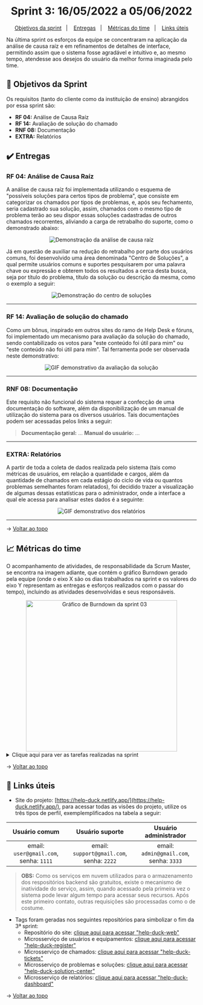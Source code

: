 <span id="topo">

<h1 align="center">Sprint 3: 16/05/2022 a 05/06/2022</h1>

<p align="center">
    <a href="#objetivos">Objetivos da sprint</a> &nbsp |&nbsp &nbsp
    <a href="#entregas">Entregas</a> &nbsp |&nbsp &nbsp
    <a href="#metricas">Métricas do time</a> &nbsp |&nbsp &nbsp
    <a href="#links">Links úteis</a>
</p>

Na última sprint os esforços da equipe se concentraram na aplicação da análise de causa raíz e em refinamentos de detalhes de interface, permitindo assim que o sistema fosse agradável e intuitivo e, ao mesmo tempo, atendesse aos desejos do usuário da melhor forma imaginada pelo time.

<span id="objetivos">
    
## :dart: Objetivos da Sprint
Os requisitos (tanto do cliente como da instituição de ensino) abrangidos por essa sprint são:
- **RF 04:** Análise de Causa Raíz
- **RF 14:** Avaliação de solução do chamado
- **RNF 08:** Documentação
- **EXTRA:** Relatórios

<span id="entregas">
        
## :heavy_check_mark: Entregas

### RF 04: Análise de Causa Raíz

A análise de causa raíz foi implementada utilizando o esquema de "possíveis soluções para certos tipos de problema", que consiste em categorizar os chamados por tipos de problemas, e, após seu fechamento, seria cadastrado sua solução, assim, chamados com o mesmo tipo de problema terão ao seu dispor essas soluções cadastradas de outros chamados recorrentes, aliviando a carga de retrabalho do suporte, como o demonstrado abaixo:

<div align="center">
    <img src="https://user-images.githubusercontent.com/69374340/172081029-eb1b07d3-0329-4dd2-9555-47cef3927551.gif" alt="Demonstração da análise de causa raíz">
</div>

Já em questão de auxiliar na redução do retrabalho por parte dos usuários comuns, foi desenvolvido uma área denominada "Centro de Soluções", a qual permite usuários comuns e suportes pesquisarem por uma palavra chave ou expressão e obterem todos os resultados a cerca desta busca, seja por título do problema, título da solução ou descrição da mesma, como o exemplo a seguir:

<div align="center">
    <img src="https://user-images.githubusercontent.com/69374340/172081062-07d3481e-3134-4be0-9d8e-48ba198ecbad.gif" alt="Demonstração do centro de soluções">
</div>

---

### RF 14: Avaliação de solução do chamado

Como um bônus, inspirado em outros sites do ramo de Help Desk e fóruns, foi implementado um mecanismo para avaliação da solução do chamado, sendo contabilizado os votos para "este conteúdo foi útil para mim" ou "este conteúdo não foi útil para mim". Tal ferramenta pode ser observada neste demonstrativo:

<div align="center">
    <img src="https://user-images.githubusercontent.com/69374340/172081087-91ce72f9-2d2b-4efb-90dc-54f593919b9c.gif" alt="GIF demonstrativo da avaliação da solução">
</div>

---

### RNF 08: Documentação

Este requisito não funcional do sistema requer a confecção de uma documentação do software, além da disponibilização de um manual de utilização do sistema para os diversos usuários. Tais documentações podem ser acessadas pelos links a seguir:

> **Documentação geral:** ...
> **Manual do usuário:** ...

---

### EXTRA: Relatórios

A partir de toda a coleta de dados realizada pelo sistema (tais como métricas de usuários, em relação a quantidade e cargos, além da quantidade de chamados em cada estágio do ciclo de vida ou quantos problemas semelhantes foram relatados), foi decidido trazer a visualização de algumas dessas estatísticas para o administrador, onde a interface a qual ele acessa para analisar estes dados é a seguinte:

<div align="center">
    <img src="https://user-images.githubusercontent.com/69374340/172081104-b82f1a58-d0c8-4722-bee6-ea59430f88d3.gif" alt="GIF demonstrativo dos relatórios">
</div>

---

→ [Voltar ao topo](#topo)

<span id="metricas">

## :chart_with_upwards_trend: Métricas do time

O acompanhamento de atividades, de responsabilidade da Scrum Master, se encontra na imagem adiante, que contém o gráfico Burndown gerado pela equipe (onde o eixo X são os dias trabalhados na sprint e os valores do eixo Y representam as entregas e esforços realizados com o passar do tempo), incluindo as atividades desenvolvidas e seus responsáveis.

<div align="center">
    <img width="400px" src="https://user-images.githubusercontent.com/69374340/172081153-1c256e87-1841-482a-bbb0-27dfbd936678.png" alt="Gráfico de Burndown da sprint 03">
</div> 
    
<details>
   <summary>Clique aqui para ver as tarefas realizadas na sprint</summary>
   <img src="...">
</details>

→ [Voltar ao topo](#topo)

<span id="links">
    
## :link: Links úteis

- Site do projeto: [https://help-duck.netlify.app/](https://help-duck.netlify.app/), para acessar todas as visões do projeto, utilize os três tipos de perfil, exemplemplificados na tabela a seguir:

|             Usuário comum              |              Usuário suporte              |          Usuário administrador          |
| :------------------------------------: | :---------------------------------------: | :-------------------------------------: |
| email: `user@gmail.com`, senha: `1111` | email: `support@gmail.com`, senha: `2222` | email: `admin@gmail.com`, senha: `3333` |

> **OBS:** Como os serviços em nuvem utilizados para o armazenamento dos respositórios backend são gratuitos, existe o mecanismo de inatividade do serviço, assim, quando acessado pela primeira vez o sistema pode levar algum tempo para acessar seus recursos. Após este primeiro contato, outras requisições são processadas como o de costume.

- Tags foram geradas nos seguintes repositórios para simbolizar o fim da 3ª sprint:
  - Repositório do site: [clique aqui para acessar "help-duck-web"](https://github.com/The-Bugger-Ducks/help-duck-web)
  - Microsserviço de usuários e equipamentos: [clique aqui para acessar "help-duck-register"](https://github.com/The-Bugger-Ducks/help-duck-register)
  - Microsserviço de chamados: [clique aqui para acessar "help-duck-tickets"](https://github.com/The-Bugger-Ducks/help-duck-tickets)
  - Microsserviço de problemas e soluções: [clique aqui para acessar "help-duck-solution-center"](https://github.com/The-Bugger-Ducks/help-duck-solution-center)
  - Microsserviço de relatórios: [clique aqui para acessar "help-duck-dashboard"](https://github.com/The-Bugger-Ducks/help-duck-dashboard)

→ [Voltar ao topo](#topo)
